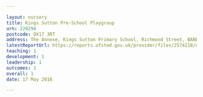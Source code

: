 ```yaml
---

layout: nursery
title: Kings Sutton Pre-School Playgroup
urn: 220294
postcode: OX17 3RT
address: The Annexe, Kings Sutton Primary School, Richmond Street, BANBURY, Oxfordshire, OX17 3RT
latestReportUrl: https://reports.ofsted.gov.uk/provider/files/2574218/urn/220294.pdf
teaching: 1
development: 1
leadership: 1
outcomes: 1
overall: 1
date: 17 May 2016

---
```

